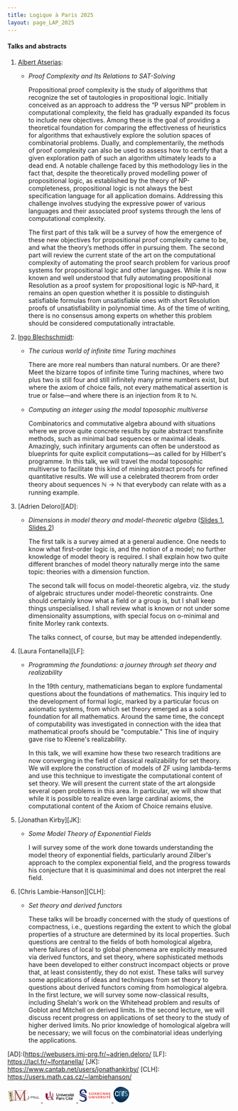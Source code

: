 ```yaml
---
title: Logique à Paris 2025
layout: page_LAP_2025
---
```

#### Talks and abstracts
1. [Albert Atserias][AA]:
	- _Proof Complexity and Its Relations to SAT-Solving_

		Propositional proof complexity is the study of algorithms that recognize the set of tautologies in propositional logic. Initially conceived as an approach to address the “P versus NP” problem in computational complexity, the field has gradually expanded its focus to include new objectives. Among these is the goal of providing a theoretical foundation for comparing the effectiveness of heuristics for algorithms that exhaustively explore the solution spaces of combinatorial problems. Dually, and complementarily, the methods of proof complexity can also be used to assess how to certify that a given exploration path of such an algorithm ultimately leads to a dead end. A notable challenge faced by this methodology lies in the fact that, despite the theoretically proved modelling power of propositional logic, as established by the theory of NP-completeness, propositional logic is not always the best specification language for all application domains. Addressing this challenge involves studying the expressive power of various languages and their associated proof systems through the lens of computational complexity.

		The first part of this talk will be a survey of how the emergence of these new objectives for propositional proof complexity came to be, and what the theory’s methods offer in pursuing them. The second part will review the current state of the art on the computational complexity of automating the proof search problem for various proof systems for propositional logic and other languages. While it is now known and well understood that fully automating propositional Resolution as a proof system for propositional logic is NP-hard, it remains an open question whether it is possible to distinguish satisfiable formulas from unsatisfiable ones with short Resolution proofs of unsatisfiability in polynomial time. As of the time of writing, there is no consensus among experts on whether this problem should be considered computationally intractable.
1. [Ingo Blechschmidt][IB]:
	- _The curious world of infinite time Turing machines_

		There are more real numbers than natural numbers. Or are there? Meet the bizarre topos of infinite time Turing machines, where two plus two is still four and still infinitely many prime numbers exist, but where the axiom of choice fails, not every mathematical assertion is true or false&mdash;and where there is an injection from $\mathbb{R}$ to $\mathbb{N}$.
	- _Computing an integer using the modal toposophic multiverse_

		Combinatorics and commutative algebra abound with situations where we prove quite concrete results by quite abstract transfinite methods, such as minimal bad sequences or maximal ideals. Amazingly, such infinitary arguments can often be understood as blueprints for quite explicit computations—as called for by Hilbert's programme.
		In this talk, we will travel the modal toposophic multiverse to facilitate this kind of mining abstract proofs for refined quantitative results. We will use a celebrated theorem from order theory about sequences $\mathbb{N}\rightarrow\mathbb{N}$ that everybody can relate with as a running example.
1. [Adrien Deloro][AD]:
	- _Dimensions in model theory and model-theoretic algebra_
([Slides 1](./talks/Deloro_1.pdf), [Slides 2](./talks/Deloro_2.pdf))

		The first talk is a survey aimed at a general audience. One needs to know what first-order logic is, and the notion of a model; no further knowledge of model theory is required. I shall explain how two quite different branches of model theory naturally merge into the same topic: theories with a dimension function.

		The second talk will focus on model-theoretic algebra, viz. the study of algebraic structures under model-theoretic constraints. One should certainly know what a field or a group is, but I shall keep things unspecialised. I shall review what is known or not under some dimensionality assumptions, with special focus on o-minimal and finite Morley rank contexts.

		The talks connect, of course, but may be attended independently.
1. [Laura Fontanella][LF]:
	- _Programming the foundations: a journey through set theory and realizability_

		In the 19th century, mathematicians began to explore fundamental questions about the foundations of mathematics. This inquiry led to the development of formal logic, marked by a particular focus on axiomatic systems, from which set theory emerged as a solid foundation for all mathematics. Around the same time, the concept of computability was investigated in connection with the idea that mathematical proofs should be "computable." This line of inquiry gave rise to Kleene's realizability. 

		In this talk, we will examine how these two research traditions are now converging in the field of classical realizability for set theory. We will explore the construction of models of ZF using lambda-terms and use this technique to investigate the computational content of set theory. We will present the current state of the art alongside several open problems in this area. In particular, we will show that while it is possible to realize even large cardinal axioms, the computational content of the Axiom of Choice remains elusive.
1. [Jonathan Kirby][JK]:
	- _Some Model Theory of Exponential Fields_

		I will survey some of the work done towards understanding the model theory of exponential fields, particularly around Zilber's approach to the complex exponential field, and the progress towards his conjecture that it is quasiminimal and does not interpret the real field.
1. [Chris Lambie-Hanson][CLH]:
	- _Set theory and derived functors_

		These talks will be broadly concerned with the study of questions of compactness, i.e., questions regarding the extent to which the global properties of a structure are determined by its local properties. Such questions are central to the fields of both homological algebra, where failures of local to global phenomena are explicitly measured via derived functors, and set theory, where sophisticated methods have been developed to either construct incompact objects or prove that, at least consistently, they do not exist. These talks will survey some applications of ideas and techniques from set theory to questions about derived functors coming from homological algebra. In the first lecture, we will survey some now-classical results, including Shelah's work on the Whitehead problem and results of Goblot and Mitchell on derived limits. In the second lecture, we will discuss recent progress on applications of set theory to the study of higher derived limits. No prior knowledge of homological algebra will be necessary; we will focus on the combinatorial ideas underlying the applications.


[AA]: https://www.cs.upc.edu/~atserias/
[IB]: https://www.ingo-blechschmidt.eu/
[AD]:(https://webusers.imj-prg.fr/~adrien.deloro/
[LF]: https://lacl.fr/~lfontanella/
[JK]: https://www.cantab.net/users/jonathankirby/
[CLH]: https://users.math.cas.cz/~lambiehanson/


<a href="/ICONS/imj-prg.png"><img src="/ICONS/imj-prg.png" alt="IMJ-PRG" width="15%">
<a href="/ICONS/upc.png"><img src="/ICONS/upc.png" alt="Université Paris Cité" width="15%">
<a href="/ICONS/sorbonne.png"><img src="/ICONS/sorbonne.png" alt="Sorbonne Université" width="15%">
<a href="/ICONS/cnrs.png"><img src="/ICONS/cnrs.png" alt="CNRS" width="7%">
